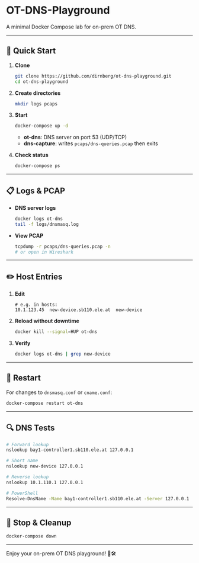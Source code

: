 # OT-DNS-Playground

A minimal Docker Compose lab for on-prem OT DNS.

---

## 🚀 Quick Start

1. **Clone**

   ```bash
   git clone https://github.com/dirnberg/ot-dns-playground.git
   cd ot-dns-playground
   ```

2. **Create directories**

   ```bash
   mkdir logs pcaps
   ```

3. **Start**

   ```bash
   docker-compose up -d
   ```

   * **ot-dns**: DNS server on port 53 (UDP/TCP)
   * **dns-capture**: writes `pcaps/dns-queries.pcap` then exits

4. **Check status**

   ```bash
   docker-compose ps
   ```

---

## 📋 Logs & PCAP

* **DNS server logs**

  ```bash
  docker logs ot-dns
  tail -f logs/dnsmasq.log
  ```

* **View PCAP**

  ```bash
  tcpdump -r pcaps/dns-queries.pcap -n
  # or open in Wireshark
  ```

---

## ✏️ Host Entries

1. **Edit**

   ```text
   # e.g. in hosts:
   10.1.123.45  new-device.sb110.ele.at  new-device
   ```

2. **Reload without downtime**

   ```bash
   docker kill --signal=HUP ot-dns
   ```

3. **Verify**

   ```bash
   docker logs ot-dns | grep new-device
   ```

---

## 🔄 Restart

For changes to `dnsmasq.conf` or `cname.conf`:

```bash
docker-compose restart ot-dns
```

---

## 🔍 DNS Tests

```bash
# Forward lookup
nslookup bay1-controller1.sb110.ele.at 127.0.0.1

# Short name
nslookup new-device 127.0.0.1

# Reverse lookup
nslookup 10.1.110.1 127.0.0.1

# PowerShell
Resolve-DnsName -Name bay1-controller1.sb110.ele.at -Server 127.0.0.1
```

---

## 🛑 Stop & Cleanup

```bash
docker-compose down
```

---

Enjoy your on-prem OT DNS playground! 🚧🛠️
